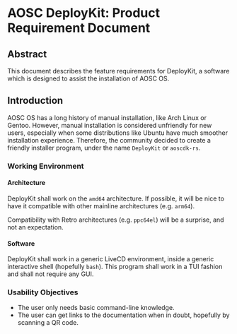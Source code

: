 # AOSC DeployKit: Product Requirement Document

## Abstract

This document describes the feature requirements for DeployKit, a software which is designed to assist the installation of AOSC OS.


## Introduction

AOSC OS has a long history of manual installation, like Arch Linux or Gentoo.
However, manual installation is considered unfriendly for new users,
especially when some distributions like Ubuntu have much smoother installation experience.
Therefore, the community decided to create a friendly installer program, under the name `DeployKit` or `aoscdk-rs`.


### Working Environment

#### Architecture

DeployKit shall work on the `amd64` architecture.
If possible, it will be nice to have it compatible with other mainline architectures (e.g. `arm64`).

Compatibility with Retro architectures (e.g. `ppc64el`) will be a surprise, and not an expectation.

#### Software

DeployKit shall work in a generic LiveCD environment, inside a generic interactive shell (hopefully `bash`).
This program shall work in a TUI fashion and shall not require any GUI.


### Usability Objectives

- The user only needs basic command-line knowledge.
- The user can get links to the documentation when in doubt, hopefully by scanning a QR code.


